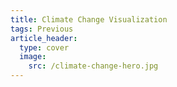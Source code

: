 ```yaml
---
title: Climate Change Visualization
tags: Previous
article_header:
  type: cover
  image:
    src: /climate-change-hero.jpg
---
```


<!--more-->
